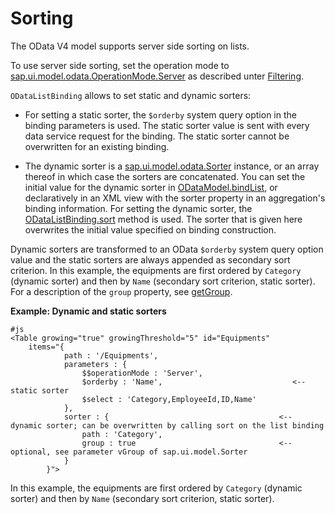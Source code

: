 <!-- loiod2ce3f51e5e34198b0c1a7f6ddd98def -->

# Sorting

The OData V4 model supports server side sorting on lists.

To use server side sorting, set the operation mode to [sap.ui.model.odata.OperationMode.Server](https://ui5.sap.com/#/api/sap.ui.model.odata.OperationMode%23properties) as described unter [Filtering](filtering-5338bd1.md).

`ODataListBinding` allows to set static and dynamic sorters:

-   For setting a static sorter, the `$orderby` system query option in the binding parameters is used. The static sorter value is sent with every data service request for the binding. The static sorter cannot be overwritten for an existing binding.

-   The dynamic sorter is a [sap.ui.model.odata.Sorter](https://ui5.sap.com/#/api/sap.ui.model.Sorter) instance, or an array thereof in which case the sorters are concatenated. You can set the initial value for the dynamic sorter in [ODataModel.bindList](https://ui5.sap.com/#/api/sap.ui.model.odata.v4.ODataModel/methods/bindList), or declaratively in an XML view with the sorter property in an aggregation's binding information. For setting the dynamic sorter, the [ODataListBinding.sort](https://ui5.sap.com/#/api/sap.ui.model.odata.v4.ODataListBinding/methods/sort) method is used. The sorter that is given here overwrites the initial value specified on binding construction.


Dynamic sorters are transformed to an OData `$orderby` system query option value and the static sorters are always appended as secondary sort criterion. In this example, the equipments are first ordered by `Category` \(dynamic sorter\) and then by `Name` \(secondary sort criterion, static sorter\). For a description of the `group` property, see [getGroup](https://ui5.sap.com/#/api/sap.ui.model.Sorter/methods/getGroup).

**Example: Dynamic and static sorters**

```
#js
<Table growing="true" growingThreshold="5" id="Equipments"
    items="{
            path : '/Equipments',
            parameters : {
                $$operationMode : 'Server',
                $orderby : 'Name',                             <-- static sorter
                $select : 'Category,EmployeeId,ID,Name'
            },
            sorter : {                                      <-- dynamic sorter; can be overwritten by calling sort on the list binding
                path : 'Category',
                group : true                                <-- optional, see parameter vGroup of sap.ui.model.Sorter
            }
        }">
```

In this example, the equipments are first ordered by `Category` \(dynamic sorter\) and then by `Name` \(secondary sort criterion, static sorter\).

